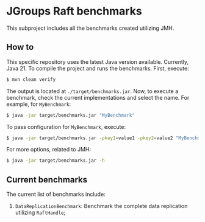 # JGroups Raft benchmarks

This subproject includes all the benchmarks created utilizing JMH.

## How to

This specific repository uses the latest Java version available. Currently, Java 21.
To compile the project and runs the benchmarks.
First, execute:

```bash
$ mvn clean verify
```

The output is located at `./target/benchmarks.jar`.
Now, to execute a benchmark, check the current implementations and select the name.
For example, for `MyBenchmark`:

```bash
$ java -jar target/benchmarks.jar "MyBenchmark"
```

To pass configuration for `MyBenchmark`, execute:

```bash
$ java -jar target/benchmarks.jar -pkey1=value1 -pkey2=value2 "MyBenchmark"
```

For more options, related to JMH:

```bash
$ java -jar target/benchmarks.jar -h
```

## Current benchmarks

The current list of benchmarks include:

1. `DataReplicationBenchmark`: Benchmark the complete data replication utilizing `RaftHandle`;
